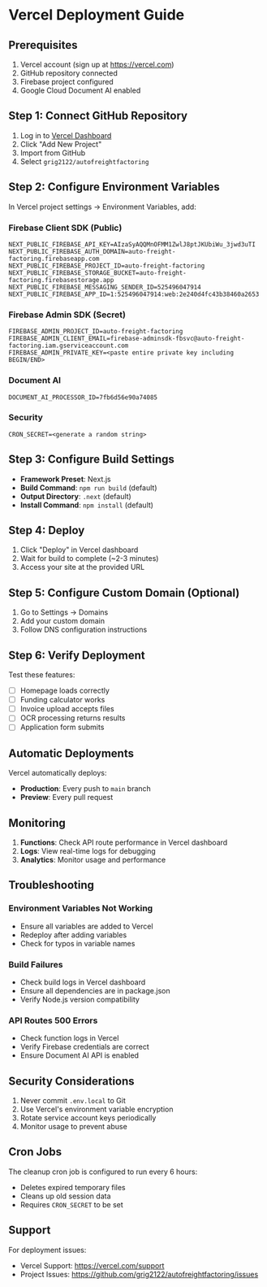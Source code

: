 # Vercel Deployment Guide

## Prerequisites

1. Vercel account (sign up at https://vercel.com)
2. GitHub repository connected
3. Firebase project configured
4. Google Cloud Document AI enabled

## Step 1: Connect GitHub Repository

1. Log in to [Vercel Dashboard](https://vercel.com/dashboard)
2. Click "Add New Project"
3. Import from GitHub
4. Select `grig2122/autofreightfactoring`

## Step 2: Configure Environment Variables

In Vercel project settings → Environment Variables, add:

### Firebase Client SDK (Public)
```
NEXT_PUBLIC_FIREBASE_API_KEY=AIzaSyAQQMnOFMM1ZwlJ8ptJKUbiWu_3jwd3uTI
NEXT_PUBLIC_FIREBASE_AUTH_DOMAIN=auto-freight-factoring.firebaseapp.com
NEXT_PUBLIC_FIREBASE_PROJECT_ID=auto-freight-factoring
NEXT_PUBLIC_FIREBASE_STORAGE_BUCKET=auto-freight-factoring.firebasestorage.app
NEXT_PUBLIC_FIREBASE_MESSAGING_SENDER_ID=525496047914
NEXT_PUBLIC_FIREBASE_APP_ID=1:525496047914:web:2e240d4fc43b38460a2653
```

### Firebase Admin SDK (Secret)
```
FIREBASE_ADMIN_PROJECT_ID=auto-freight-factoring
FIREBASE_ADMIN_CLIENT_EMAIL=firebase-adminsdk-fbsvc@auto-freight-factoring.iam.gserviceaccount.com
FIREBASE_ADMIN_PRIVATE_KEY=<paste entire private key including BEGIN/END>
```

### Document AI
```
DOCUMENT_AI_PROCESSOR_ID=7fb6d56e90a74085
```

### Security
```
CRON_SECRET=<generate a random string>
```

## Step 3: Configure Build Settings

- **Framework Preset**: Next.js
- **Build Command**: `npm run build` (default)
- **Output Directory**: `.next` (default)
- **Install Command**: `npm install` (default)

## Step 4: Deploy

1. Click "Deploy" in Vercel dashboard
2. Wait for build to complete (~2-3 minutes)
3. Access your site at the provided URL

## Step 5: Configure Custom Domain (Optional)

1. Go to Settings → Domains
2. Add your custom domain
3. Follow DNS configuration instructions

## Step 6: Verify Deployment

Test these features:
- [ ] Homepage loads correctly
- [ ] Funding calculator works
- [ ] Invoice upload accepts files
- [ ] OCR processing returns results
- [ ] Application form submits

## Automatic Deployments

Vercel automatically deploys:
- **Production**: Every push to `main` branch
- **Preview**: Every pull request

## Monitoring

1. **Functions**: Check API route performance in Vercel dashboard
2. **Logs**: View real-time logs for debugging
3. **Analytics**: Monitor usage and performance

## Troubleshooting

### Environment Variables Not Working
- Ensure all variables are added to Vercel
- Redeploy after adding variables
- Check for typos in variable names

### Build Failures
- Check build logs in Vercel dashboard
- Ensure all dependencies are in package.json
- Verify Node.js version compatibility

### API Routes 500 Errors
- Check function logs in Vercel
- Verify Firebase credentials are correct
- Ensure Document AI API is enabled

## Security Considerations

1. Never commit `.env.local` to Git
2. Use Vercel's environment variable encryption
3. Rotate service account keys periodically
4. Monitor usage to prevent abuse

## Cron Jobs

The cleanup cron job is configured to run every 6 hours:
- Deletes expired temporary files
- Cleans up old session data
- Requires `CRON_SECRET` to be set

## Support

For deployment issues:
- Vercel Support: https://vercel.com/support
- Project Issues: https://github.com/grig2122/autofreightfactoring/issues